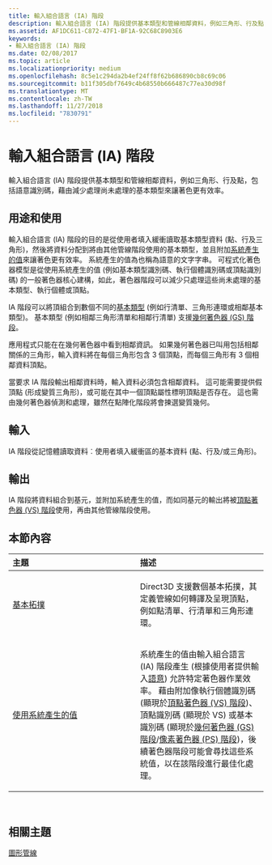```yaml
---
title: 輸入組合語言 (IA) 階段
description: 輸入組合語言 (IA) 階段提供基本類型和管線相鄰資料，例如三角形、行及點，包括語意識別碼，藉由減少處理尚未處理的基本類型來讓著色更有效率。
ms.assetid: AF1DC611-C872-47F1-BF1A-92C68C8903E6
keywords:
- 輸入組合語言 (IA) 階段
ms.date: 02/08/2017
ms.topic: article
ms.localizationpriority: medium
ms.openlocfilehash: 8c5e1c294da2b4ef24ff8f62b686890cb8c69c06
ms.sourcegitcommit: b11f305dbf7649c4b68550b666487c77ea30d98f
ms.translationtype: MT
ms.contentlocale: zh-TW
ms.lasthandoff: 11/27/2018
ms.locfileid: "7830791"
---
```

# <a name="input-assembler-ia-stage"></a>輸入組合語言 (IA) 階段


輸入組合語言 (IA) 階段提供基本類型和管線相鄰資料，例如三角形、行及點，包括語意識別碼，藉由減少處理尚未處理的基本類型來讓著色更有效率。

## <a name="span-idpurpose-and-usesspanspan-idpurpose-and-usesspanspan-idpurpose-and-usesspanpurpose-and-uses"></a><span id="Purpose-and-uses"></span><span id="purpose-and-uses"></span><span id="PURPOSE-AND-USES"></span>用途和使用


輸入組合語言 (IA) 階段的目的是從使用者填入緩衝讀取基本類型資料 (點、行及三角形)，然後將資料分配到將由其他管線階段使用的基本類型，並且附加[系統產生的值](https://msdn.microsoft.com/library/windows/desktop/bb509647)來讓著色更有效率。 系統產生的值為也稱為語意的文字字串。 可程式化著色器模型是從使用系統產生的值 (例如基本類型識別碼、執行個體識別碼或頂點識別碼) 的一般著色器核心建構，如此，著色器階段可以減少只處理這些尚未處理的基本類型、執行個體或頂點。

IA 階段可以將頂組合到數個不同的[基本類型](primitive-topologies.md) (例如行清單、三角形連環或相鄰基本類型)。 基本類型 (例如相鄰三角形清單和相鄰行清單) 支援[幾何著色器 (GS) 階段](geometry-shader-stage--gs-.md)。

應用程式只能在在幾何著色器中看到相鄰資訊。 如果幾何著色器已叫用包括相鄰關係的三角形，輸入資料將在每個三角形包含 3 個頂點，而每個三角形有 3 個相鄰資料頂點。

當要求 IA 階段輸出相鄰資料時，輸入資料必須包含相鄰資料。 這可能需要提供假頂點 (形成變質三角形)，或可能在其中一個頂點屬性標明頂點是否存在。 這也需由幾何著色器偵測和處理，雖然在點陣化階段將會揀選變質幾何。

## <a name="span-idinputspanspan-idinputspanspan-idinputspaninput"></a><span id="Input"></span><span id="input"></span><span id="INPUT"></span>輸入


IA 階段從記憶體讀取資料︰使用者填入緩衝區的基本資料 (點、行及/或三角形)。

## <a name="span-idoutputspanspan-idoutputspanspan-idoutputspanoutput"></a><span id="Output"></span><span id="output"></span><span id="OUTPUT"></span>輸出


IA 階段將資料組合到基元，並附加系統產生的值，而如同基元的輸出將被[頂點著色器 (VS) 階段](vertex-shader-stage--vs-.md)使用，再由其他管線階段使用。

## <a name="span-idin-this-sectionspanin-this-section"></a><span id="in-this-section"></span>本節內容


<table>
<colgroup>
<col width="50%" />
<col width="50%" />
</colgroup>
<thead>
<tr class="header">
<th align="left">主題</th>
<th align="left">描述</th>
</tr>
</thead>
<tbody>
<tr class="odd">
<td align="left"><p><a href="primitive-topologies.md">基本拓撲</a></p></td>
<td align="left"><p>Direct3D 支援數個基本拓撲，其定義管線如何轉譯及呈現頂點，例如點清單、行清單和三角形連環。</p></td>
</tr>
<tr class="even">
<td align="left"><p><a href="using-system-generated-values.md">使用系統產生的值</a></p></td>
<td align="left"><p>系統產生的值由輸入組合語言 (IA) 階段產生 (根據使用者提供輸入<a href="https://msdn.microsoft.com/library/windows/desktop/bb509647">語意</a>) 允許特定著色器作業效率。 藉由附加像執行個體識別碼 (顯現於<a href="vertex-shader-stage--vs-.md">頂點著色器 (VS) 階段</a>)、頂點識別碼 (顯現於 VS) 或基本識別碼 (顯現於<a href="geometry-shader-stage--gs-.md">幾何著色器 (GS) 階段</a>/<a href="pixel-shader-stage--ps-.md">像素著色器 (PS) 階段</a>)，後續著色器階段可能會尋找這些系統值，以在該階段進行最佳化處理。</p></td>
</tr>
</tbody>
</table>

 

## <a name="span-idrelated-topicsspanrelated-topics"></a><span id="related-topics"></span>相關主題


[圖形管線](graphics-pipeline.md)

 

 




